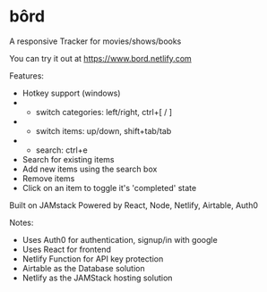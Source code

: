 # bôrd
A responsive Tracker for movies/shows/books

You can try it out at https://www.bord.netlify.com

Features:
- Hotkey support (windows)
- - switch categories: left/right, ctrl+\[ / ]
- - switch items: up/down, shift+tab/tab
- - search: ctrl+e
- Search for existing items 
- Add new items using the search box
- Remove items
- Click on an item to toggle it's 'completed' state

Built on JAMstack 
Powered by React, Node, Netlify, Airtable, Auth0

Notes: 
- Uses Auth0 for authentication, signup/in with google
- Uses React for frontend
- Netlify Function for API key protection
- Airtable as the Database solution
- Netlify as the JAMStack hosting solution
